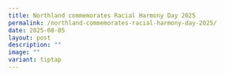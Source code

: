 ```yaml
---
title: Northland commemorates Racial Harmony Day 2025
permalink: /northland-commemorates-racial-harmony-day-2025/
date: 2025-08-05
layout: post
description: ""
image: ""
variant: tiptap
---
```

